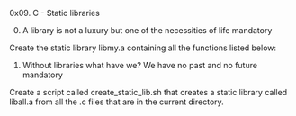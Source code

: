 0x09. C - Static libraries


0. A library is not a luxury but one of the necessities of life
mandatory

Create the static library libmy.a containing all the functions listed below:



1. Without libraries what have we? We have no past and no future
mandatory

Create a script called create_static_lib.sh that creates a static library called liball.a from all the .c files that are in the current directory.
